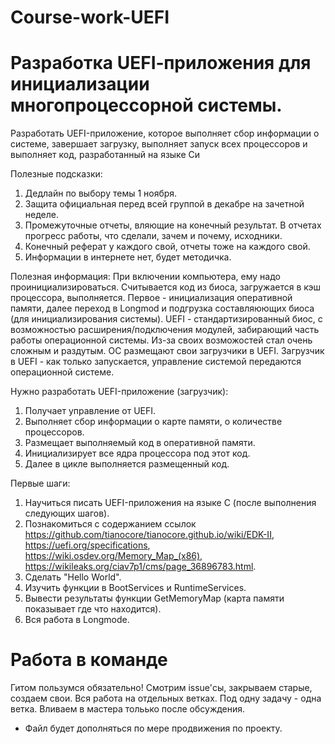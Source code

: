 # Course-work-UEFI

# Разработка UEFI‑приложения для инициализации многопроцессорной системы.

Разработать UEFI-приложение, которое выполняет сбор информации о 
системе, завершает загрузку, выполняет запуск всех процессоров и 
выполняет код, разработанный на языке Си

Полезные подсказки:
1. Дедлайн по выбору темы 1 ноября.
2. Защита официальная перед всей группой в декабре на зачетной неделе.
3. Промежуточные отчеты, вляющие на конечный результат. В отчетах прогресс работы, что сделали, зачем и почему, исходники.
4. Конечный реферат у каждого свой, отчеты тоже на каждого свой.
5. Информации в интернете нет, будет методичка.

Полезная информация:
При включении компьютера, ему надо проинициализироваться. Считывается код из биоса, загружается в кэш процессора, выполняется. Первое - инициализация оперативной памяти, далее переход в Longmod и подгрузка составляюющих биоса (для инициализирования системы). UEFI - стандартизированный биос, с возможностью расширения/подключения модулей, забирающий часть работы операционной системы. Из-за своих возможостей стал очень сложным и раздутым. ОС размещают свои загрузчики в UEFI. Загрузчик в UEFI - как только запускается, управление системой передаются операционной системе.

Нужно разработать UEFI-приложение (загрузчик):
1. Получает управление от UEFI.
2. Выполняет сбор информации о карте памяти, о количестве процессоров.
3. Размещает выполняемый код в оперативной памяти.
4. Инициализирует все ядра процессора под этот код.
5. Далее в цикле выполняется размещенный код.

Первые шаги:
1. Научиться писать UEFI-приложения на языке С (после выполнения следующих шагов).
2. Познакомиться с содержанием ссылок https://github.com/tianocore/tianocore.github.io/wiki/EDK-II, https://uefi.org/specifications, https://wiki.osdev.org/Memory_Map_(x86), https://wikileaks.org/ciav7p1/cms/page_36896783.html.
3. Сделать "Hello World".
4. Изучить функции в BootServices и RuntimeServices.
5. Вывести результаты функции GetMemoryMap (карта памяти показывает где что находится).
6. Вся работа в Longmode.

# Работа в команде
Гитом пользумся обязательно! Смотрим issue'сы, закрываем старые, создаем свои.
Вся работа на отдельных ветках. Под одну задачу - одна ветка. Вливаем в мастера тольько после обсуждения.

* Файл будет дополняться по мере продвижения по проекту.
